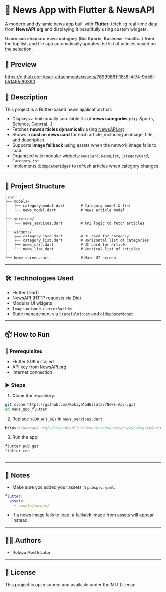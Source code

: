 # 📰 News App with Flutter & NewsAPI

A modern and dynamic news app built with **Flutter**, fetching real-time data from **NewsAPI.org** and displaying it beautifully using custom widgets.

Users can choose a news category (like Sports, Business, Health...) from the top list, and the app automatically updates the list of articles based on the selection.


## 📱 Preview

https://github.com/user-attachments/assets/76999861-1858-4f74-9b56-b5146fc80390




## 📝 Description

This project is a Flutter-based news application that:

- Displays a horizontally scrollable list of **news categories** (e.g. Sports, Science, General...)
- Fetches **news articles dynamically** using [NewsAPI.org](https://newsapi.org/)
- Shows a **custom news card** for each article, including an image, title, and description
- Supports **image fallback** using assets when the network image fails to load
- Organized with modular widgets: `NewsCard`, `NewsList`, `CategoryCard`, `CategoryList`
- Implements `didUpdateWidget` to refresh articles when category changes

---

## 📂 Project Structure

```
lib/
├── models/
│   ├── category_model.dart       # Category model & list
│   └── news_model.dart           # News article model
│
├── services/
│   └── news_services.dart        # API logic to fetch articles
│
├── widgets/
│   ├── category_card.dart        # UI card for category
│   ├── category_list.dart        # Horizontal list of categories
│   ├── news_card.dart            # UI card for article
│   └── news_list.dart            # Vertical list of articles
│
└── home_screen.dart              # Main UI screen
```

---

## 🛠 Technologies Used

- Flutter (Dart)
- NewsAPI (HTTP requests via Dio)
- Modular UI widgets
- `Image.network` + `errorBuilder`
- State management via `StatefulWidget` and `didUpdateWidget`

---

## 📦 How to Run

### 🔧 Prerequisites

- Flutter SDK installed
- API key from [NewsAPI.org](https://newsapi.org/)
- Internet connection

### ▶️ Steps

1. Clone the repository:

```bash
git clone https://github.com/RokiyaAbdElsatar/News-App-.git
cd news_app_flutter
```

2. Replace `YOUR_API_KEY` in `news_services.dart`:

```dart
https://newsapi.org/v2/top-headlines?country=us&category=$category&apiKey=YOUR_API_KEY
```

3. Run the app:

```bash
flutter pub get
flutter run
```

---

---

## 📌 Notes

- Make sure you added your assets in `pubspec.yaml`:

```yaml
flutter:
  assets:
    - assets/images/
```

- If a news image fails to load, a fallback image from assets will appear instead.

---

## 🧑‍💻 Authors

- Rokiya Abd Elsatar

---

## 📄 License

This project is open source and available under the MIT License.
